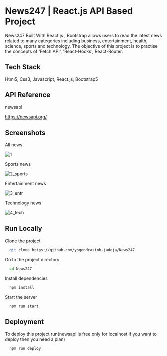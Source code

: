 
# News247 | React.js API Based Project

News247 Built With React.js , Bootstrap allows users to read the latest news related to many categories including business, entertainment, health, science, sports and technology. The objective of this project is to practise the concepts of 'Fetch API', 'React-Hooks', React-Router.



## Tech Stack

Html5, Css3, Javascript, React.js, Bootstrap5


## API Reference

newsapi

https://newsapi.org/
## Screenshots

All news

![1](https://user-images.githubusercontent.com/121381292/211287964-9e68aab6-3992-4041-a331-7d044f19c4fe.png)

Sports news

![2_sports](https://user-images.githubusercontent.com/121381292/211287983-68ee5d3b-0927-45be-87f5-a92897b77601.png)

Entertainment news

![3_entr](https://user-images.githubusercontent.com/121381292/211288018-ef4197db-a614-4645-acc0-05f727fe866e.png)

Technology news

![4_tech](https://user-images.githubusercontent.com/121381292/211288054-34e949cb-4544-405d-9706-f7783aaf9339.png)


## Run Locally

Clone the project

```bash
  git clone https://github.com/yogendrasinh-jadeja/News247
```

Go to the project directory

```bash
  cd News247
```

Install dependencies

```bash
  npm install
```

Start the server

```bash
  npm run start
```


## Deployment

To deploy this project run(newsapi is free only for localhost if you want to deploy then you need a plan)

```bash
  npm run deploy
```

